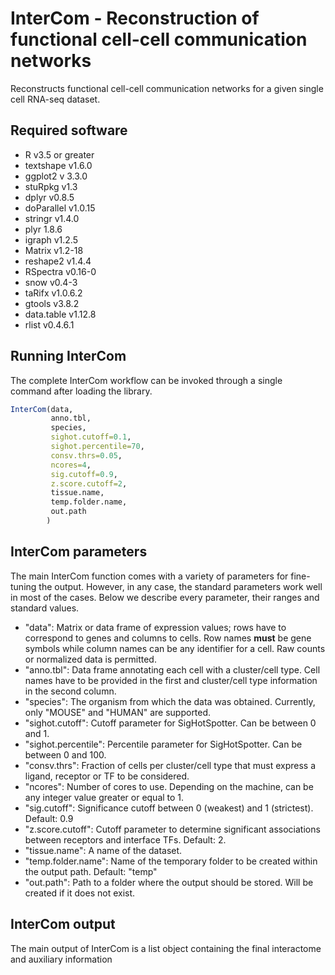 # InterCom - Reconstruction of functional cell-cell communication networks 

Reconstructs functional cell-cell communication networks for a given single cell RNA-seq dataset.

## Required software
  - R v3.5 or greater
  - textshape v1.6.0
  - ggplot2 v 3.3.0
  - stuRpkg v1.3
  - dplyr v0.8.5
  - doParallel v1.0.15
  - stringr v1.4.0
  - plyr 1.8.6
  - igraph v1.2.5
  - Matrix v1.2-18
  - reshape2 v1.4.4
  - RSpectra v0.16-0
  - snow v0.4-3
  - taRifx v1.0.6.2
  - gtools v3.8.2
  - data.table v1.12.8
  - rlist v0.4.6.1

## Running InterCom
The complete InterCom workflow can be invoked through a single command after loading the library.
```R
InterCom(data,
         anno.tbl,
         species,
         sighot.cutoff=0.1,
         sighot.percentile=70,
         consv.thrs=0.05,
         ncores=4,
         sig.cutoff=0.9,
         z.score.cutoff=2,
         tissue.name,
         temp.folder.name,
         out.path
        )
```

## InterCom parameters
The main InterCom function comes with a variety of parameters for fine-tuning the output. However, in any case, the standard parameters work well in most of the cases. Below we describe every parameter, their ranges and standard values.

  - "data": Matrix or data frame of expression values; rows have to correspond to genes and columns to cells. Row names **must** be gene symbols while column names can be any identifier for a cell. Raw counts or normalized data is permitted.
  - "anno.tbl": Data frame annotating each cell with a cluster/cell type. Cell names have to be provided in the first and cluster/cell type information in the second column. 
  - "species": The organism from which the data was obtained. Currently, only "MOUSE" and "HUMAN" are supported.
  - "sighot.cutoff": Cutoff parameter for SigHotSpotter. Can be between 0 and 1.
  - "sighot.percentile": Percentile parameter for SigHotSpotter. Can be between 0 and 100.
  - "consv.thrs": Fraction of cells per cluster/cell type that must express a ligand, receptor or TF to be considered.
  - "ncores": Number of cores to use. Depending on the machine, can be any integer value greater or equal to 1.
  - "sig.cutoff": Significance cutoff between 0 (weakest) and 1 (strictest). Default: 0.9
  - "z.score.cutoff": Cutoff parameter to determine significant associations between receptors and interface TFs. Default: 2. 
  - "tissue.name": A name of the dataset.
  - "temp.folder.name": Name of the temporary folder to be created within the output path. Default: "temp" 
  - "out.path": Path to a folder where the output should be stored. Will be created if it does not exist.

## InterCom output
The main output of InterCom is a list object containing the final interactome and auxiliary information


